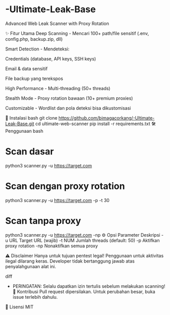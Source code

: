 # -Ultimate-Leak-Base
Advanced Web Leak Scanner with Proxy Rotation

✨ Fitur Utama
Deep Scanning - Mencari 100+ path/file sensitif (.env, config.php, backup.zip, dll)

Smart Detection - Mendeteksi:

Credentials (database, API keys, SSH keys)

Email & data sensitif

File backup yang terekspos

High Performance - Multi-threading (50+ threads)

Stealth Mode - Proxy rotation bawaan (10+ premium proxies)

Customizable - Wordlist dan pola deteksi bisa dikustomisasi

🚀 Instalasi
bash
git clone https://github.com/bimagacorkang/-Ultimate-Leak-Base.git
cd ultimate-web-scanner
pip install -r requirements.txt
🛠 Penggunaan
bash
# Scan dasar
python3 scanner.py -u https://target.com

# Scan dengan proxy rotation
python3 scanner.py -u https://target.com -p -t 30

# Scan tanpa proxy
python3 scanner.py -u https://target.com -np
⚙️ Opsi
Parameter	Deskripsi
-u URL	Target URL (wajib)
-t NUM	Jumlah threads (default: 50)
-p	Aktifkan proxy rotation
-np	Nonaktifkan semua proxy

⚠️ Disclaimer
Hanya untuk tujuan pentest legal!
Penggunaan untuk aktivitas ilegal dilarang keras. Developer tidak bertanggung jawab atas penyalahgunaan alat ini.

diff
- PERINGATAN: Selalu dapatkan izin tertulis sebelum melakukan scanning!
🤖 Kontribusi
Pull request dipersilakan. Untuk perubahan besar, buka issue terlebih dahulu.

📄 Lisensi
MIT
